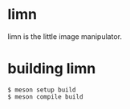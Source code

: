 ![]()

# limn

limn is the little image manipulator.

# building limn

```console
$ meson setup build
$ meson compile build
```
